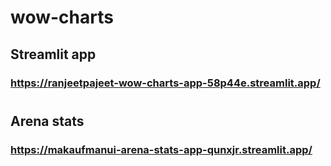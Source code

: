 # wow-charts

## Streamlit app
### https://ranjeetpajeet-wow-charts-app-58p44e.streamlit.app/

# 

## Arena stats
### https://makaufmanui-arena-stats-app-qunxjr.streamlit.app/
